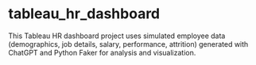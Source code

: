 # tableau_hr_dashboard
This Tableau HR dashboard project uses simulated employee data (demographics, job details, salary, performance, attrition) generated with ChatGPT and Python Faker for analysis and visualization.
